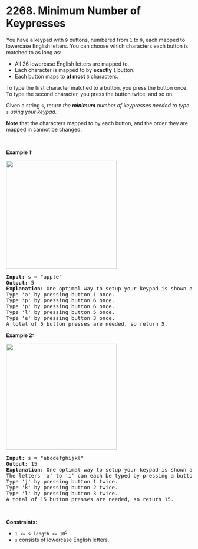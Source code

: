 # 2268. Minimum Number of Keypresses

<p>You have a keypad with <code>9</code> buttons, numbered from <code>1</code> to <code>9</code>, each mapped to lowercase English letters. You can choose which characters each button is matched to as long as:</p>

<ul>
	<li>All 26 lowercase English letters are mapped to.</li>
	<li>Each character is mapped to by <strong>exactly</strong> <code>1</code> button.</li>
	<li>Each button maps to <strong>at most</strong> <code>3</code> characters.</li>
</ul>

<p>To type the first character matched to a button, you press the button once. To type the second character, you press the button twice, and so on.</p>

<p>Given a string <code>s</code>, return <em>the <strong>minimum</strong> number of keypresses needed to type </em><code>s</code><em> using your keypad.</em></p>

<p><strong>Note</strong> that the characters mapped to by each button, and the order they are mapped in cannot be changed.</p>

<p>&nbsp;</p>
<p><strong class="example">Example 1:</strong></p>
<img src="https://assets.leetcode.com/uploads/2022/05/05/image-20220505184346-1.png" style="width: 300px; height: 293px;" />
<pre>
<strong>Input:</strong> s = &quot;apple&quot;
<strong>Output:</strong> 5
<strong>Explanation:</strong> One optimal way to setup your keypad is shown above.
Type &#39;a&#39; by pressing button 1 once.
Type &#39;p&#39; by pressing button 6 once.
Type &#39;p&#39; by pressing button 6 once.
Type &#39;l&#39; by pressing button 5 once.
Type &#39;e&#39; by pressing button 3 once.
A total of 5 button presses are needed, so return 5.
</pre>

<p><strong class="example">Example 2:</strong></p>
<img src="https://assets.leetcode.com/uploads/2022/05/05/image-20220505203823-1.png" style="width: 300px; height: 288px;" />
<pre>
<strong>Input:</strong> s = &quot;abcdefghijkl&quot;
<strong>Output:</strong> 15
<strong>Explanation:</strong> One optimal way to setup your keypad is shown above.
The letters &#39;a&#39; to &#39;i&#39; can each be typed by pressing a button once.
Type &#39;j&#39; by pressing button 1 twice.
Type &#39;k&#39; by pressing button 2 twice.
Type &#39;l&#39; by pressing button 3 twice.
A total of 15 button presses are needed, so return 15.
</pre>

<p>&nbsp;</p>
<p><strong>Constraints:</strong></p>

<ul>
	<li><code>1 &lt;= s.length &lt;= 10<sup>5</sup></code></li>
	<li><code>s</code> consists of lowercase English letters.</li>
</ul>
